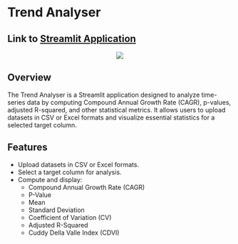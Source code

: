 # Trend Analyser
## Link to [Streamlit Application](https://trendanalyser.streamlit.app/)
<p align="center">
  <a href="[![Typing SVG]"(https://readme-typing-svg.demolab.com/?lines=Trend+Analysis+Made+Simple!;trend_analyser-1.0)](https://git.io/typing-svg)
  <a href="https://github.com/DenverCoder1/readme-typing-svg"><img src="https://readme-typing-svg.herokuapp.com?font=Time+New+Roman&color=yellow&size=30&center=true&vCenter=true&width=600&height=100&lines=Trend+Analysis+Made+Simple!;trend_analyser-1.0;"></a>
</p>


## Overview

The Trend Analyser is a Streamlit application designed to analyze time-series data by computing Compound Annual Growth Rate (CAGR), p-values, adjusted R-squared, and other statistical metrics. It allows users to upload datasets in CSV or Excel formats and visualize essential statistics for a selected target column.

## Features

- Upload datasets in CSV or Excel formats.
- Select a target column for analysis.
- Compute and display:
  - Compound Annual Growth Rate (CAGR)
  - P-Value
  - Mean
  - Standard Deviation
  - Coefficient of Variation (CV)
  - Adjusted R-Squared
  - Cuddy Della Valle Index (CDVI)
